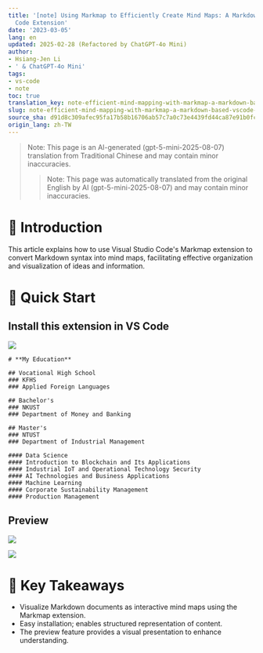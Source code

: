 ```yaml
---
title: '[note] Using Markmap to Efficiently Create Mind Maps: A Markdown-based VS
  Code Extension'
date: '2023-03-05'
lang: en
updated: 2025-02-28 (Refactored by ChatGPT-4o Mini)
author:
- Hsiang-Jen Li
- ' & ChatGPT-4o Mini'
tags:
- vs-code
- note
toc: true
translation_key: note-efficient-mind-mapping-with-markmap-a-markdown-based-vscode-extension
slug: note-efficient-mind-mapping-with-markmap-a-markdown-based-vscode-extension
source_sha: d91d8c309afec95fa17b58b16706ab57c7a0c73e4439fd44ca87e91b0fcb6ca8
origin_lang: zh-TW
---
```


> Note: This page is an AI-generated (gpt-5-mini-2025-08-07) translation from Traditional Chinese and may contain minor inaccuracies.
> 
> > Note: This page was automatically translated from the original English by AI (gpt-5-mini-2025-08-07) and may contain minor inaccuracies.

# 📌 Introduction
This article explains how to use Visual Studio Code's Markmap extension to convert Markdown syntax into mind maps, facilitating effective organization and visualization of ideas and information.
<!-- more -->

# 🚀 Quick Start
## **Install this extension in VS Code**
![](https://i.imgur.com/6YFOq4e.png)
```markmap
# **My Education**

## Vocational High School
### KFHS
### Applied Foreign Languages

## Bachelor's
### NKUST
### Department of Money and Banking

## Master's
### NTUST
### Department of Industrial Management

#### Data Science
#### Introduction to Blockchain and Its Applications
#### Industrial IoT and Operational Technology Security
#### AI Technologies and Business Applications
#### Machine Learning
#### Corporate Sustainability Management
#### Production Management
```

## **Preview**  
![](https://i.imgur.com/djNpe6Z.png)  

![](https://i.imgur.com/VolMWVt.png)

# 🔁 Key Takeaways
- Visualize Markdown documents as interactive mind maps using the Markmap extension.
- Easy installation; enables structured representation of content.
- The preview feature provides a visual presentation to enhance understanding.

